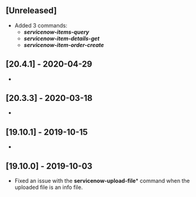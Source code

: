 ## [Unreleased]
- Added 3 commands:
    - ***servicenow-items-query***
    - ***servicenow-item-details-get***
    - ***servicenow-item-order-create***

## [20.4.1] - 2020-04-29
-

## [20.3.3] - 2020-03-18
-

## [19.10.1] - 2019-10-15
  -

## [19.10.0] - 2019-10-03
  - Fixed an issue with the **servicenow-upload-file*** command when the uploaded file is an info file.
